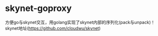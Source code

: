 # skynet-goproxy
方便go与skynet交互，用golang实现了skynet内部的序列化(pack与unpack)！<br>
skynet地址(https://github.com/cloudwu/skynet)
